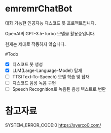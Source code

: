 # emremrChatBot

대화 가능한 인공지능 디스코드 봇 프로젝트입니다.

OpenAI의 GPT-3.5-Turbo 모델을 활용중입니다.

현재는 제대로 작동하지 않습니다.

#Todo
- [x] 디스코드 봇 생성
- [x] LLM(Large-Language-Model) 탑재
- [ ] TTS(Text-To-Speech) 모델 학습 및 탑재
- [ ] 디스코드 음성 녹음 구현
- [ ] Speech Recognition로 녹음된 음성 텍스트로 변환

# 참고자료
SYSTEM_ERROR_CODE:0 https://syerco0.com/
